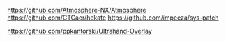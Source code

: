 https://github.com/Atmosphere-NX/Atmosphere
https://github.com/CTCaer/hekate
https://github.com/impeeza/sys-patch

https://github.com/ppkantorski/Ultrahand-Overlay